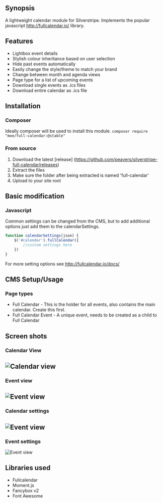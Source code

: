 ## Synopsis

A lightweight calendar module for Silverstripe. Implements the popular javascript http://fullcalendar.io/ library.

## Features
* Lightbox event details
* Stylish colour inheritance based on user selection
* Hide past events automatically
* Easily change the style/theme to match your brand
* Change between month and agenda views
* Page type for a list of upcoming events
* Download single events as .ics files
* Download entire calendar as .ics file

## Installation

### Composer
Ideally composer will be used to install this module. 
```composer require "moe/full-calendar:@stable"```

### From source
1. Download the latest [release] (https://github.com/peavers/silverstripe-full-calendar/releases)
1. Extract the files
1. Make sure the folder after being extracted is named 'full-calendar'
1. Upload to your site root

## Basic modification

### Javascript
Common settings can be changed from the CMS, but to add additional options just add
them to the calendarSettings. 
```javascript
function calendarSettings(json) {
    $('#calendar').fullCalendar({
        //custom settings here
    })
}
```
For more setting options see http://fullcalendar.io/docs/

## CMS Setup/Usage

### Page types
* Full Calendar - This is the holder for all events, also contains the main calendar. Create this first.
* Full Calendar Event - A unique event, needs to be created as a child to Full Calendar

## Screen shots

### Calendar View
![Calendar view](https://github.com/peavers/silverstripe-full-calendar/blob/master/theme/src/images/screens/calendar.png "Calendar view")
---------------------------------------
### Event view
![Event view](https://github.com/peavers/silverstripe-full-calendar/blob/master/theme/src/images/screens/calendar-event.png?raw=true "Event view")
---------------------------------------
### Calendar settings
![Event view](https://github.com/peavers/silverstripe-full-calendar/blob/master/theme/src/images/screens/settings-calendar.png?raw=true "Event view")
---------------------------------------
### Event settings
![Event view](https://github.com/peavers/silverstripe-full-calendar/blob/master/theme/src/images/screens/settings-event.png?raw=true "Event view")

## Libraries used
* Fullcalendar
* Moment.js
* Fancybox v2
* Font Awesome
